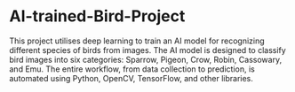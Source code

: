 # AI-trained-Bird-Project

This project utilises deep learning to train an AI model for recognizing different species of birds from images. The AI model is designed to classify bird images into six categories: Sparrow, Pigeon, Crow, Robin, Cassowary, and Emu. The entire workflow, from data collection to prediction, is automated using Python, OpenCV, TensorFlow, and other libraries.
